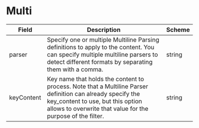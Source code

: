# Multi




| Field | Description | Scheme |
| ----- | ----------- | ------ |
| parser | Specify one or multiple Multiline Parsing definitions to apply to the content. You can specify multiple multiline parsers to detect different formats by separating them with a comma. | string |
| keyContent | Key name that holds the content to process. Note that a Multiline Parser definition can already specify the key_content to use, but this option allows to overwrite that value for the purpose of the filter. | string |

